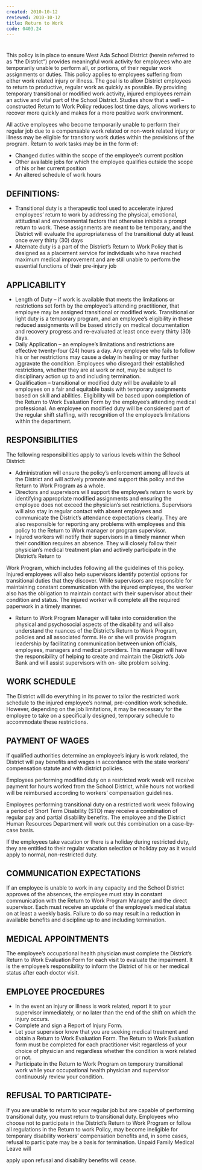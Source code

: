 ```yaml
---
created: 2010-10-12
reviewed: 2010-10-12
title: Return to Work
code: 0403.24
---
```


#  

This policy is in place to ensure West Ada School District (herein referred to as “the District”) provides meaningful
work activity for employees who are temporarily unable to perform all, or portions, of their regular work assignments
or duties. This policy applies to employees suffering from either work related injury or illness. The goal is to allow
District employees to return to productive, regular work as quickly as possible. By providing temporary transitional
or modified work activity, injured employees remain an active and vital part of the School District. Studies show that
a well –constructed Return to Work Policy reduces lost time days, allows workers to recover more quickly and
makes for a more positive work environment.

All active employees who become temporarily unable to perform their regular job due to a compensable work
related or non-work related injury or illness may be eligible for transitory work duties within the provisions of the
program. Return to work tasks may be in the form of:


- Changed duties within the scope of the employee’s current position
- Other available jobs for which the employee qualifies outside the scope of his or her current position
- An altered schedule of work hours

## DEFINITIONS:


- Transitional duty is a therapeutic tool used to accelerate injured employees’ return to work by addressing the
physical, emotional, attitudinal and environmental factors that otherwise inhibits a prompt return to work.
These assignments are meant to be
temporary, and the District will evaluate the appropriateness of the transitional duty at least once every thirty
(30) days
- Alternate duty is a part of the District’s Return to Work Policy that is designed as a placement service for
individuals who have reached maximum medical improvement and are still unable to perform the essential
functions of their pre-injury job

## APPLICABILITY


- Length of Duty – if work is available that meets the limitations or restrictions set forth by the employee’s
attending practitioner, that employee may be assigned transitional or modified work. Transitional or light duty
is a temporary program, and an
employee’s eligibility in these reduced assignments will be based strictly on medical documentation and
recovery progress and re-evaluated at least once every thirty (30) days.
- Daily Application – an employee’s limitations and restrictions are effective twenty-four (24) hours a day. Any
employee who fails to follow his or her restrictions may cause a delay in healing or may further aggravate the
condition. Employees who
disregard their established restrictions, whether they are at work or not, may be subject to disciplinary action
up to and including termination.
- Qualification – transitional or modified duty will be available to all employees on a fair and equitable basis with
temporary assignments based on skill and abilities. Eligibility will be based upon completion of the Return to
Work Evaluation Form by the
employee’s attending medical professional. An employee on modified duty will be considered part of the
regular shift staffing, with recognition of the employee’s limitations within the department.

## RESPONSIBILITIES

The following responsibilities apply to various levels within the School District:


- Administration will ensure the policy’s enforcement among all levels at the District and will actively promote
and support this policy and the Return to Work Program as a whole.
- Directors and supervisors will support the employee’s return to work by identifying appropriate modified
assignments and ensuring the employee does not exceed the physician’s set restrictions. Supervisors will also
stay in regular contact with absent
employees and communicate the District’s attendance expectations clearly. They are also responsible for
reporting any problems with employees and this policy to the Return to Work manager or program supervisor.
- Injured workers will notify their supervisors in a timely manner when their condition requires an absence. They
will closely follow their physician’s medical treatment plan and actively participate in the District’s Return to


Work Program, which includes
following all the guidelines of this policy. Injured employees will also help supervisors identify potential
options for transitional duties that they discover. While supervisors are responsible for maintaining constant
communication with the injured
employee, the worker also has the obligation to maintain contact with their supervisor about their condition
and status. The injured worker will complete all the required paperwork in a timely manner.
- Return to Work Program Manager will take into consideration the physical and psychosocial aspects of the
disability and will also understand the nuances of the District’s Return to Work Program, policies and all
associated forms. He or she will provide
program leadership by facilitating communication between union officials, employees, managers and medical
providers. This manager will have the responsibility of helping to create and maintain the District’s Job Bank
and will assist supervisors with on-
site problem solving.

## WORK SCHEDULE

The District will do everything in its power to tailor the restricted work schedule to the injured employee’s normal,
pre-condition work schedule. However, depending on the job limitations, it may be necessary for the employee to
take on a specifically designed, temporary schedule to accommodate these restrictions.

## PAYMENT OF WAGES

If qualified authorities determine an employee’s injury is work related, the District will pay benefits and wages in
accordance with the state workers’ compensation statute and with district policies.

Employees performing modified duty on a restricted work week will receive payment for hours worked from the
School District, while hours not worked will be reimbursed according to workers’ compensation guidelines.

Employees performing transitional duty on a restricted work week following a period of Short Term Disability (STD)
may receive a combination of regular pay and partial disability benefits. The employee and the District Human
Resources Department will work out this combination on a case-by-case basis.

If the employees take vacation or there is a holiday during restricted duty, they are entitled to their regular vacation
selection or holiday pay as it would apply to normal, non-restricted duty.

## COMMUNICATION EXPECTATIONS

If an employee is unable to work in any capacity and the School District approves of the absences, the employee
must stay in constant communication with the Return to Work Program Manager and the direct supervisor. Each
must receive an update of the employee’s medical status on at least a weekly basis. Failure to do so may result in a
reduction in available benefits and discipline up to and including termination.

## MEDICAL APPOINTMENTS

The employee’s occupational health physician must complete the District’s Return to Work Evaluation Form for each
visit to evaluate the impairment. It is the employee’s responsibility to inform the District of his or her medical status
after each doctor visit.

## EMPLOYEE PROCEDURES


- In the event an injury or illness is work related, report it to your supervisor immediately, or no later than the
end of the shift on which the injury occurs.
- Complete and sign a Report of Injury Form.
- Let your supervisor know that you are seeking medical treatment and obtain a Return to Work Evaluation
Form. The Return to Work Evaluation form must be completed for each practitioner visit regardless of your
choice of physician and regardless
whether the condition is work related or not.
- Participate in the Return to Work Program on temporary transitional work while your occupational health
physician and supervisor continuously review your condition.

## REFUSAL TO PARTICIPATE-

If you are unable to return to your regular job but are capable of performing transitional duty, you must return to
transitional duty. Employees who choose not to participate in the District’s Return to Work Program or follow all
regulations in the Return to work Policy, may become ineligible for temporary disability workers’ compensation
benefits and, in some cases, refusal to participate may be a basis for termination. Unpaid Family Medical Leave will


apply upon refusal and disability benefits will cease.



